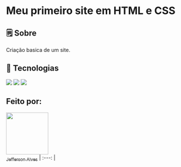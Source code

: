 <h1> Meu primeiro site em HTML e CSS </h1>

<h2> 🗒️ Sobre</h2>
<p>Criação basica de um site.</p>

## 🚀 Tecnologias
<div>
  <img src="https://img.shields.io/badge/HTML-239120?style=for-the-badge&logo=html5&logoColor=white">
  <img src="https://img.shields.io/badge/CSS-239120?&style=for-the-badge&logo=css3&logoColor=white">
  <img src="https://img.shields.io/badge/Vercel-000000?style=for-the-badge&logo=vercel&logoColor=white">
</div>

## Feito por:

[<img loading="lazy" src="https://avatars.githubusercontent.com/u/94773775?v=4" width=115><br><sub>Jefferson Alves</sub>](https://github.com/jeffAlvsramos)
| :---: |

<div>

</div>

